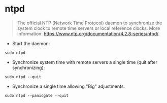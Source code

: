 # ntpd

> The official NTP (Network Time Protocol) daemon to synchronize the system clock to remote time servers or local reference clocks.
> More information: <https://www.ntp.org/documentation/4.2.8-series/ntpd/>.

- Start the daemon:

`sudo ntpd`
- Synchronize system time with remote servers a single time (quit after synchronizing):

`sudo ntpd --quit`

- Synchronize a single time allowing "Big" adjustments:

`sudo ntpd --panicgate --quit`
